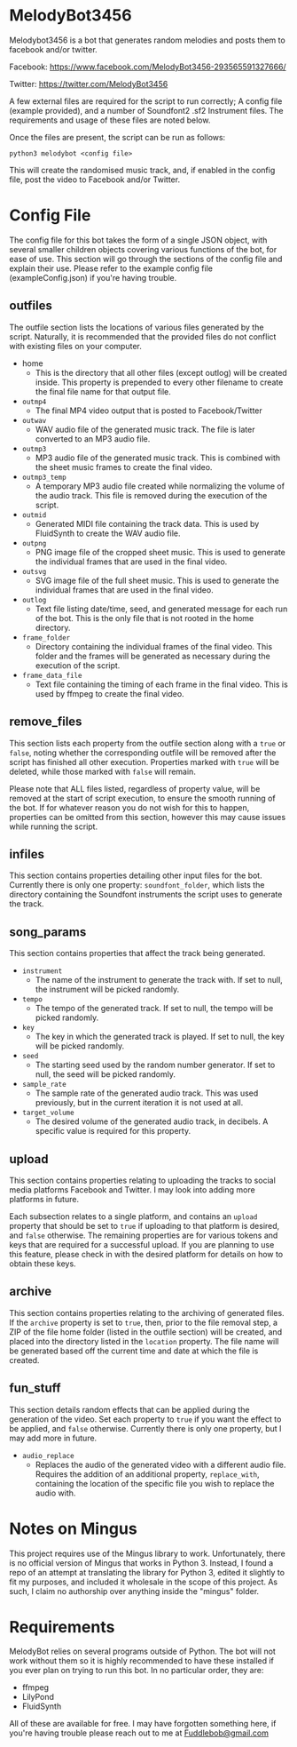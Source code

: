 # MelodyBot3456
Melodybot3456 is a bot that generates random melodies and posts them to facebook and/or twitter.

Facebook: https://www.facebook.com/MelodyBot3456-293565591327666/

Twitter: https://twitter.com/MelodyBot3456

A few external files are required for the script to run correctly; A config file (example provided), and a number of Soundfont2 .sf2 Instrument files. The requirements and usage of these files are noted below.

Once the files are present, the script can be run as follows:

`python3 melodybot <config file>`

This will create the randomised music track, and, if enabled in the config file, post the video to Facebook and/or Twitter.

# Config File
The config file for this bot takes the form of a single JSON object, with several smaller children objects covering various functions of the bot, for ease of use. This section will go through the sections of the config file and explain their use. Please refer to the example config file (exampleConfig.json) if you're having trouble.

## outfiles
The outfile section lists the locations of various files generated by the script. Naturally, it is recommended that the provided files do not conflict with existing files on your computer.
- home
  - This is the directory that all other files (except outlog) will be created inside. This property is prepended to every other filename to create the final file name for that output file. 
- `outmp4`
  - The final MP4 video output that is posted to Facebook/Twitter
- `outwav`
  - WAV audio file of the generated music track. The file is later converted to an MP3 audio file.
- `outmp3`
  - MP3 audio file of the generated music track. This is combined with the sheet music frames to create the final video.
- `outmp3_temp`
  - A temporary MP3 audio file created while normalizing the volume of the audio track. This file is removed during the execution of the script.
- `outmid`
  - Generated MIDI file containing the track data. This is used by FluidSynth to create the WAV audio file.
- `outpng`
  - PNG image file of the cropped sheet music. This is used to generate the individual frames that are used in the final video.
- `outsvg`
  - SVG image file of the full sheet music. This is used to generate the individual frames that are used in the final video.
- `outlog`
  - Text file listing date/time, seed, and generated message for each run of the bot. This is the only file that is not rooted in the home directory.
- `frame_folder`
  - Directory containing the individual frames of the final video. This folder and the frames will be generated as necessary during the execution of the script.
- `frame_data_file`
  - Text file containing the timing of each frame in the final video. This is used by ffmpeg to create the final video.
  
## remove_files
This section lists each property from the outfile section along with a `true` or `false`, noting whether the corresponding outfile will be removed after the script has finished all other execution. Properties marked with `true` will be deleted, while those marked with `false` will remain.

Please note that ALL files listed, regardless of property value, will be removed at the start of script execution, to ensure the smooth running of the bot. If for whatever reason you do not wish for this to happen, properties can be omitted from this section, however this may cause issues while running the script.

## infiles
This section contains properties detailing other input files for the bot. Currently there is only one property: `soundfont_folder`, which lists the directory containing the Soundfont instruments the script uses to generate the track.

## song_params
This section contains properties that affect the track being generated.
- `instrument`
  - The name of the instrument to generate the track with. If set to null, the instrument will be picked randomly.
- `tempo`
  - The tempo of the generated track. If set to null, the tempo will be picked randomly.
- `key`
  - The key in which the generated track is played. If set to null, the key will be picked randomly.
- `seed`
  - The starting seed used by the random number generator. If set to null, the seed will be picked randomly.
- `sample_rate`
  - The sample rate of the generated audio track. This was used previously, but in the current iteration it is not used at all.
- `target_volume`
  - The desired volume of the generated audio track, in decibels. A specific value is required for this property.

## upload
This section contains properties relating to uploading the tracks to social media platforms Facebook and Twitter. I may look into adding more platforms in future.

Each subsection relates to a single platform, and contains an `upload` property that should be set to `true` if uploading to that platform is desired, and `false` otherwise. The remaining properties are for various tokens and keys that are required for a successful upload. If you are planning to use this feature, please check in with the desired platform for details on how to obtain these keys.

## archive
This section contains properties relating to the archiving of generated files. If the `archive` property is set to `true`, then, prior to the file removal step, a ZIP of the file home folder (listed in the outfile section) will be created, and placed into the directory listed in the `location` property. The file name will be generated based off the current time and date at which the file is created.

## fun_stuff
This section details random effects that can be applied during the generation of the video. Set each property to `true` if you want the effect to be applied, and `false` otherwise. Currently there is only one property, but I may add more in future.
- `audio_replace`
  - Replaces the audio of the generated video with a different audio file. Requires the addition of an additional property, `replace_with`, containing the location of the specific file you wish to replace the audio with.

# Notes on Mingus
This project requires use of the Mingus library to work. Unfortunately, there is no official version of Mingus that works in Python 3. Instead, I found a repo of an attempt at translating the library for Python 3, edited it slightly to fit my purposes, and included it wholesale in the scope of this project. As such, I claim no authorship over anything inside the "mingus" folder.

# Requirements
MelodyBot relies on several programs outside of Python. The bot will not work without them so it is highly recommended to have these installed if you ever plan on trying to run this bot. In no particular order, they are:

* ffmpeg
* LilyPond
* FluidSynth

All of these are available for free. I may have forgotten something here, if you're having trouble please reach out to me at Fuddlebob@gmail.com
